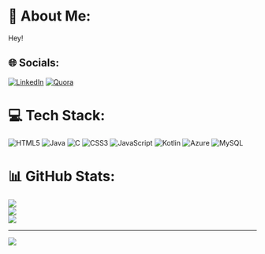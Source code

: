 # 💫 About Me:
Hey!


## 🌐 Socials:
[![LinkedIn](https://img.shields.io/badge/LinkedIn-%230077B5.svg?logo=linkedin&logoColor=white)](https://linkedin.com/in/sankethp2133) [![Quora](https://img.shields.io/badge/Quora-%23B92B27.svg?logo=Quora&logoColor=white)](https://quora.com/profile/Sanketh-P-10) 

# 💻 Tech Stack:
![HTML5](https://img.shields.io/badge/html5-%23E34F26.svg?style=for-the-badge&logo=html5&logoColor=white) ![Java](https://img.shields.io/badge/java-%23ED8B00.svg?style=for-the-badge&logo=openjdk&logoColor=white) ![C](https://img.shields.io/badge/c-%2300599C.svg?style=for-the-badge&logo=c&logoColor=white) ![CSS3](https://img.shields.io/badge/css3-%231572B6.svg?style=for-the-badge&logo=css3&logoColor=white) ![JavaScript](https://img.shields.io/badge/javascript-%23323330.svg?style=for-the-badge&logo=javascript&logoColor=%23F7DF1E) ![Kotlin](https://img.shields.io/badge/kotlin-%237F52FF.svg?style=for-the-badge&logo=kotlin&logoColor=white) ![Azure](https://img.shields.io/badge/azure-%230072C6.svg?style=for-the-badge&logo=microsoftazure&logoColor=white) ![MySQL](https://img.shields.io/badge/mysql-4479A1.svg?style=for-the-badge&logo=mysql&logoColor=white)
# 📊 GitHub Stats:
![](https://github-readme-stats.vercel.app/api?username=sankethp44&theme=dark&hide_border=false&include_all_commits=true&count_private=true)<br/>
![](https://github-readme-streak-stats.herokuapp.com/?user=sankethp44&theme=dark&hide_border=false)<br/>
![](https://github-readme-stats.vercel.app/api/top-langs/?username=sankethp44&theme=dark&hide_border=false&include_all_commits=true&count_private=true&layout=compact)

---
[![](https://visitcount.itsvg.in/api?id=sankethp44&icon=0&color=0)](https://visitcount.itsvg.in)

<!-- Proudly created with GPRM ( https://gprm.itsvg.in ) -->
